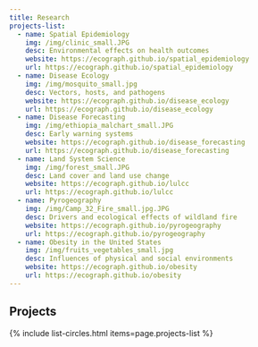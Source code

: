 ```yaml
---
title: Research
projects-list:
  - name: Spatial Epidemiology
    img: /img/clinic_small.JPG
    desc: Environmental effects on health outcomes
    website: https://ecograph.github.io/spatial_epidemiology
    url: https://ecograph.github.io/spatial_epidemiology
  - name: Disease Ecology
    img: /img/mosquito_small.jpg
    desc: Vectors, hosts, and pathogens
    website: https://ecograph.github.io/disease_ecology
    url: https://ecograph.github.io/disease_ecology
  - name: Disease Forecasting
    img: /img/ethiopia_malchart_small.JPG
    desc: Early warning systems
    website: https://ecograph.github.io/disease_forecasting
    url: https://ecograph.github.io/disease_forecasting
  - name: Land System Science
    img: /img/forest_small.JPG
    desc: Land cover and land use change
    website: https://ecograph.github.io/lulcc
    url: https://ecograph.github.io/lulcc
  - name: Pyrogeography
    img: /img/Camp_32_Fire_small.jpg.JPG
    desc: Drivers and ecological effects of wildland fire
    website: https://ecograph.github.io/pyrogeography
    url: https://ecograph.github.io/pyrogeography
  - name: Obesity in the United States
    img: /img/fruits_vegetables_small.jpg
    desc: Influences of physical and social environments
    website: https://ecograph.github.io/obesity
    url: https://ecograph.github.io/obesity
---
```


## Projects

{% include list-circles.html items=page.projects-list %}
